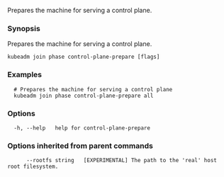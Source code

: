 
Prepares the machine for serving a control plane.

### Synopsis

Prepares the machine for serving a control plane.

```
kubeadm join phase control-plane-prepare [flags]
```

### Examples

```
  # Prepares the machine for serving a control plane
  kubeadm join phase control-plane-prepare all
```

### Options

```
  -h, --help   help for control-plane-prepare
```

### Options inherited from parent commands

```
      --rootfs string   [EXPERIMENTAL] The path to the 'real' host root filesystem.
```

